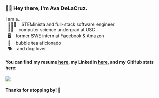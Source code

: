 ### 👋🏼 Hey there, I'm Ava DeLaCruz.
I am a...  
&nbsp; 👩🏻‍💻 &nbsp;&nbsp; STEMinista and full-stack software engineer  
&nbsp; ✌🏼 &nbsp;&nbsp; computer science undergrad at USC  
&nbsp; 🖥 &nbsp;&nbsp; former SWE intern at Facebook & Amazon  
&nbsp; 🍵 &nbsp;&nbsp; bubble tea aficionado  
&nbsp; 🐕 &nbsp;&nbsp; and dog lover

#### You can find my resume [here](https://github.com/AvaDeLaCruz/DeLaCruz_Ava.pdf/blob/master/DeLaCruz_Ava.pdf), my LinkedIn [here](https://www.linkedin.com/in/ava-delacruz/), and my GitHub stats here:
<a href="https://github.com/anuraghazra/github-readme-stats">
  <img src="https://github-readme-stats.vercel.app/api?username=AvaDeLaCruz&theme=vue&hide=stars&count_private=true&show_icons=true" />
</a>


#### Thanks for stopping by! 🥰




<!--
**AvaDeLaCruz/AvaDeLaCruz** is a ✨ _special_ ✨ repository because its `README.md` (this file) appears on your GitHub profile.

Here are some ideas to get you started:

- 🔭 I’m currently working on ...
- 🌱 I’m currently learning ...
- 👯 I’m looking to collaborate on ...
- 🤔 I’m looking for help with ...
- 💬 Ask me about ...
- 📫 How to reach me: ...
- 😄 Pronouns: ...
- ⚡ Fun fact: ...

<img align="left" src="https://media.giphy.com/media/WSyz8TouS9jfW/giphy.gif"/></img>

-->
 
